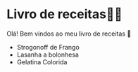# Livro de receitas:man_cook:

Olá! Bem vindos ao meu livro de receitas :book:

- Strogonoff de Frango
- Lasanha a bolonhesa
- Gelatina Colorida